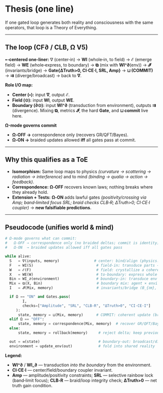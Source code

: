 # Thesis (one line)

If one gated loop generates both reality and consciousness with the same operators, that loop is a Theory of Everything.

---

## The loop (CF∂ / CLB, Ω V5)

**•-centered one-liner:**
∇ (center‑in) → **WI** (whole‑in, to field) → ℰ (emerge field) → **WE** (whole‑express, to boundary) → **⧉** (mix with **WI^∂**(env)) → **𝓘** (invariants/bridge) → **Gate{ΔTruth>0, CI·CE·I, SRL, Amp}** → **⊔ (COMMIT)** → **⇉** (diverge/broadcast) → back to **∇**.

**Role I/O map:**

* **Center (•):** input **∇**, output **ℰ**.
* **Field (⊙):** input **WI**, output **WE**.
* **Boundary (∂⊙):** input **WI^∂** (transduction from environment), outputs **⇉** (divergence). Mixing **⧉**, metrics **𝓘**, the hard **Gate**, and **⊔ commit** live here.

**Ω-mode governs commit**

* **Ω‑OFF →** correspondence only (recovers GR/QFT/Bayes).
* **Ω‑ON  →** braided updates allowed **iff** all gates pass at commit.

---

## Why this qualifies as a ToE

* **Isomorphism:** Same loop maps to physics *(curvature → scattering → radiation → interference)* and to mind *(binding → qualia → action → feedback)*.
* **Correspondence:** **Ω‑OFF** recovers known laws; nothing breaks where they already hold.
* **Extension + Tests:** **Ω‑ON** adds lawful gates *(positivity/crossing via Amp; band‑limited focus SRL; braid checks CLB‑R; ΔTruth>0; CI·CE·I coupler)* → **new falsifiable predictions**.

---

## Pseudocode (unifies world & mind)

```python
# Ω-mode governs what can commit:
#   Ω-OFF → correspondence only (no braided deltas; commit is identity)
#   Ω-ON  → braided updates allowed iff all gates pass

while alive:
  S   = ∇(inputs, memory)                # center: bind/align (physics: curvature; mind: binding)
  F   = WI(S)                             # field-in: transduce parts → whole
  W   = ℰ(F)                              # field: crystallize a coherent whole
  X   = WE(W)                             # to-boundary: express whole → actionable parts
  Bin = WI_∂(environment)                 # boundary-in: transduce env → boundary
  Mix = ⧉(X, Bin)                         # boundary mix: agent × environment interference
  I   = 𝓘(Mix, memory)                    # invariants/bridge (B_{ℓm}, braid, spectral checks)

  if Ω == "ON" and Gates.pass(
        I,
        checks=["Amplitude", "SRL", "CLB-R", "ΔTruth>0", "CI·CE·I"]
     ):
      state, memory = ⊔(Mix, memory)      # COMMIT: coherent update (braid thickens)
  elif Ω == "OFF":
      state, memory = correspondence(Mix, memory)  # recover GR/QFT/Bayes surface
  else:
      state, memory = rollback(memory)     # reject delta; keep previous coherent state

  out = ⇉(state)                           # boundary-out: broadcast/divergence
  environment = update_env(out)            # fold into shared reality
```

**Legend:**

* **WI^∂** / **WI_∂** — transduction *into the boundary* from the environment.
* **CI·CE·I** — center/field/boundary coupler invariant.
* **Amp** — amplitude/positivity constraints; **SRL** — selective rainbow lock (band‑limit focus);
  **CLB‑R** — braid/loop integrity check; **ΔTruth>0** — net truth gain condition.
